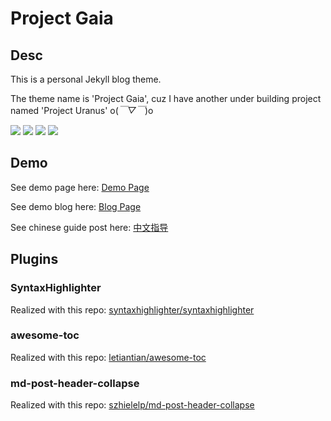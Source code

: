 # Project Gaia

## Desc

This is a personal Jekyll blog theme.

The theme name is 'Project Gaia', cuz I have another under building project named 'Project Uranus' o(*￣▽￣*)o 

![](    https://szhielelp.github.io/JekyllTheme-ProjectGaia/demo/1.jpg  )
![](    https://szhielelp.github.io/JekyllTheme-ProjectGaia/demo/2.jpg  )
![](    https://szhielelp.github.io/JekyllTheme-ProjectGaia/demo/3.jpg  )
![](    https://szhielelp.github.io/JekyllTheme-ProjectGaia/demo/4.jpg  )


## Demo

See demo page here: [    Demo Page   ](https://szhielelp.github.io/JekyllTheme-ProjectGaia/)

See demo blog here: [    Blog Page   ](http://szhshp.org/)

See chinese guide post here: [   中文指导    ](http://szhshp.org/tech/2017/01/09/projectgaia.html)

## Plugins

### SyntaxHighlighter

Realized with this repo: [    syntaxhighlighter/syntaxhighlighter](https://github.com/syntaxhighlighter/syntaxhighlighter)

### awesome-toc

Realized with this repo: [     letiantian/awesome-toc  ](https://github.com/letiantian/awesome-toc)

### md-post-header-collapse

Realized with this repo: [    szhielelp/md-post-header-collapse  ](https://github.com/szhielelp/md-post-header-collapse)

